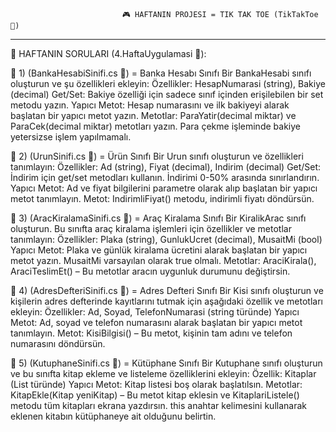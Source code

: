                              🎮 HAFTANIN PROJESI = TIK TAK TOE (TikTakToe 📁)

--------------------------------------------------------------------------------------------------------------------------------

📖 HAFTANIN SORULARI (4.HaftaUygulamasi 📁):

🔻 1) (BankaHesabiSinifi.cs 📂) =  Banka Hesabı Sınıfı
Bir BankaHesabi sınıfı oluşturun ve şu özellikleri ekleyin:
Özellikler:
HesapNumarasi (string), Bakiye (decimal)
Get/Set:
Bakiye özelliği için sadece sınıf içinden erişilebilen bir set metodu
yazın.
Yapıcı
Metot: Hesap numarasını ve ilk bakiyeyi alarak başlatan bir yapıcı metot
yazın.
Metotlar:
ParaYatir(decimal miktar) ve ParaCek(decimal miktar) metotları yazın. Para
çekme işleminde bakiye yetersizse işlem yapılmamalı.

🔻 2) (UrunSinifi.cs 📂) = Ürün Sınıfı
Bir Urun sınıfı oluşturun ve özellikleri tanımlayın:
Özellikler:
Ad (string), Fiyat (decimal), Indirim (decimal)
Get/Set:
İndirim için get/set metodları kullanın. İndirimi 0-50% arasında
sınırlandırın.
Yapıcı
Metot: Ad ve fiyat bilgilerini parametre olarak alıp başlatan bir yapıcı
metot tanımlayın.
Metot:
IndirimliFiyat() metodu, indirimli fiyatı döndürsün.

🔻 3) (AracKiralamaSinifi.cs 📂) = Araç Kiralama Sınıfı
Bir KiralikArac sınıfı oluşturun. Bu sınıfta araç kiralama işlemleri
için özellikler ve metotlar tanımlayın:
Özellikler:
Plaka (string), GunlukUcret (decimal), MusaitMi (bool)
Yapıcı
Metot: Plaka ve günlük kiralama ücretini alarak başlatan bir yapıcı metot
yazın. MusaitMi varsayılan olarak true olmalı.
Metotlar:
AraciKirala(), AraciTeslimEt() – Bu metotlar aracın uygunluk durumunu
değiştirsin.

🔻 4) (AdresDefteriSinifi.cs 📂) = Adres Defteri Sınıfı
Bir Kisi sınıfı oluşturun ve kişilerin adres defterinde kayıtlarını
tutmak için aşağıdaki özellik ve metotları ekleyin:
Özellikler:
Ad, Soyad, TelefonNumarasi (string türünde)
Yapıcı
Metot: Ad, soyad ve telefon numarasını alarak başlatan bir yapıcı metot
tanımlayın.
Metot:
KisiBilgisi() – Bu metot, kişinin tam adını ve telefon numarasını
döndürsün.

🔻 5) (KutuphaneSinifi.cs 📂) = Kütüphane Sınıfı
Bir Kutuphane sınıfı oluşturun ve bu sınıfta kitap ekleme ve listeleme
özelliklerini ekleyin:
Özellik:
Kitaplar (List<Kitap> türünde)
Yapıcı
Metot: Kitap listesi boş olarak başlatılsın.
Metotlar:
KitapEkle(Kitap yeniKitap) – Bu metot kitap eklesin ve KitaplariListele()
metodu tüm kitapları ekrana yazdırsın. this anahtar kelimesini kullanarak
eklenen kitabın kütüphaneye ait olduğunu belirtin.
